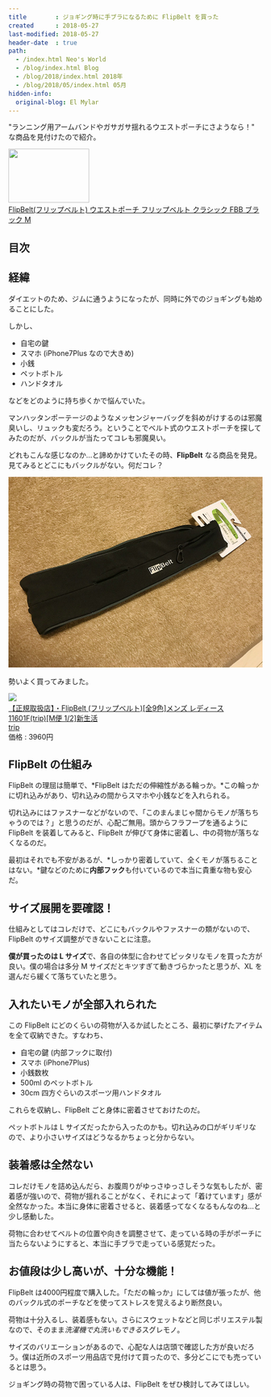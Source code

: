 ```yaml
---
title        : ジョギング時に手ブラになるために FlipBelt を買った
created      : 2018-05-27
last-modified: 2018-05-27
header-date  : true
path:
  - /index.html Neo's World
  - /blog/index.html Blog
  - /blog/2018/index.html 2018年
  - /blog/2018/05/index.html 05月
hidden-info:
  original-blog: El Mylar
---
```


"ランニング用アームバンドやガサガサ揺れるウエストポーチにさようなら！" な商品を見付けたので紹介。

<div class="ad-amazon">
  <div class="ad-amazon-image">
    <a href="https://www.amazon.co.jp/dp/B00JF9DWWU?tag=neos21-22&amp;linkCode=osi&amp;th=1&amp;psc=1">
      <img src="https://m.media-amazon.com/images/I/31nruODavuL._SL160_.jpg" width="160" height="107">
    </a>
  </div>
  <div class="ad-amazon-info">
    <div class="ad-amazon-title">
      <a href="https://www.amazon.co.jp/dp/B00JF9DWWU?tag=neos21-22&amp;linkCode=osi&amp;th=1&amp;psc=1">FlipBelt(フリップベルト) ウエストポーチ フリップベルト クラシック FBB ブラック M</a>
    </div>
  </div>
</div>

## 目次

## 経緯

ダイエットのため、ジムに通うようになったが、同時に外でのジョギングも始めることにした。

しかし、

- 自宅の鍵
- スマホ (iPhone7Plus なので大きめ)
- 小銭
- ペットボトル
- ハンドタオル

などをどのように持ち歩くかで悩んでいた。

マンハッタンポーテージのようなメッセンジャーバッグを斜めがけするのは邪魔臭いし、リュックも変だろう。ということでベルト式のウエストポーチを探してみたのだが、バックルが当たってコレも邪魔臭い。

どれもこんな感じなのか…と諦めかけていたその時、**FlipBelt** なる商品を発見。見てみるとどこにもバックルがない。何だコレ？

![FlipBelt](./27-01-01.jpg)

勢いよく買ってみました。

<div class="ad-rakuten">
  <div class="ad-rakuten-image">
    <a href="https://hb.afl.rakuten.co.jp/hgc/g00rl0w2.waxyc679.g00rl0w2.waxydf60/?pc=https%3A%2F%2Fitem.rakuten.co.jp%2Fmetrotrip%2Foth-flipbelt%2F&amp;m=http%3A%2F%2Fm.rakuten.co.jp%2Fmetrotrip%2Fi%2F10002220%2F">
      <img src="https://thumbnail.image.rakuten.co.jp/@0_mall/metrotrip/cabinet/item/2015-9-2/oth-flipbelt.jpg?_ex=128x128">
    </a>
  </div>
  <div class="ad-rakuten-info">
    <div class="ad-rakuten-title">
      <a href="https://hb.afl.rakuten.co.jp/hgc/g00rl0w2.waxyc679.g00rl0w2.waxydf60/?pc=https%3A%2F%2Fitem.rakuten.co.jp%2Fmetrotrip%2Foth-flipbelt%2F&amp;m=http%3A%2F%2Fm.rakuten.co.jp%2Fmetrotrip%2Fi%2F10002220%2F">【正規取扱店】・FlipBelt (フリップベルト)[全9色]メンズ レディース 11601F(trip)[M便 1/2]新生活</a>
    </div>
    <div class="ad-rakuten-shop">
      <a href="https://hb.afl.rakuten.co.jp/hgc/g00rl0w2.waxyc679.g00rl0w2.waxydf60/?pc=https%3A%2F%2Fwww.rakuten.co.jp%2Fmetrotrip%2F&amp;m=http%3A%2F%2Fm.rakuten.co.jp%2Fmetrotrip%2F">trip</a>
    </div>
    <div class="ad-rakuten-price">価格 : 3960円</div>
  </div>
</div>

## FlipBelt の仕組み

FlipBelt の理屈は簡単で、*FlipBelt はただの伸縮性がある輪っか。*この輪っかに切れ込みがあり、切れ込みの間からスマホや小銭などを入れられる。

切れ込みにはファスナーなどがないので、「このまんまじゃ間からモノが落ちちゃうのでは？」と思うのだが、心配ご無用。頭からフラフープを通るように FlipBelt を装着してみると、FlipBelt が伸びて身体に密着し、中の荷物が落ちなくなるのだ。

最初はそれでも不安があるが、*しっかり密着していて、全くモノが落ちることはない。*鍵などのために**内部フック**も付いているので本当に貴重な物も安心だ。

## サイズ展開を要確認！

仕組みとしてはコレだけで、どこにもバックルやファスナーの類がないので、FlipBelt のサイズ調整ができないことに注意。

**僕が買ったのは L サイズ**で、各自の体型に合わせてピッタリなモノを買った方が良い。僕の場合は多分 M サイズだとキツすぎて動きづらかったと思うが、XL を選んだら緩くて落ちていたと思う。

## 入れたいモノが全部入れられた

この FlipBelt にどのくらいの荷物が入るか試したところ、最初に挙げたアイテムを全て収納できた。すなわち、

- 自宅の鍵 (内部フックに取付)
- スマホ (iPhone7Plus)
- 小銭数枚
- 500ml のペットボトル
- 30cm 四方ぐらいのスポーツ用ハンドタオル

これらを収納し、FlipBelt ごと身体に密着させておけたのだ。

ペットボトルは L サイズだったから入ったのかも。切れ込みの口がギリギリなので、より小さいサイズはどうなるかちょっと分からない。

## 装着感は全然ない

コレだけモノを詰め込んだら、お腹周りがゆっさゆっさしそうな気もしたが、密着感が強いので、荷物が揺れることがなく、それによって「着けています」感が全然なかった。本当に身体に密着させると、装着感ってなくなるもんなのね…と少し感動した。

荷物に合わせてベルトの位置や向きを調整させて、走っている時の手がポーチに当たらないようにすると、本当に手ブラで走っている感覚だった。

## お値段は少し高いが、十分な機能！

FlipBelt は4000円程度で購入した。「ただの輪っか」にしては値が張ったが、他のバックル式のポーチなどを使ってストレスを覚えるより断然良い。

荷物は十分入るし、装着感もない。さらにスウェットなどと同じポリエステル製なので、そのまま*洗濯機で丸洗いもできる*スグレモノ。

サイズのバリエーションがあるので、心配な人は店頭で確認した方が良いだろう。僕は近所のスポーツ用品店で見付けて買ったので、多分どこにでも売っているとは思う。

ジョギング時の荷物で困っている人は、FlipBelt をぜひ検討してみてほしい。
